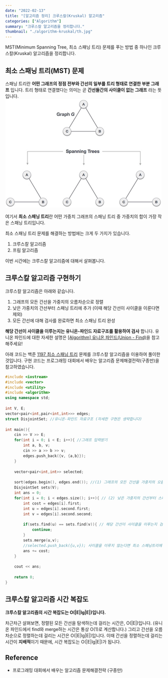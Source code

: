 ```yaml
---
date: "2022-02-13"
title: "[알고리즘 정리] 크루스칼(Kruskal) 알고리즘"
categories: ["Algorithm"]
summary: "크루스칼 알고리즘을 정리합니다."
thumbnail: "./algorithm-kruskal/th.jpg"
---
```


MST(Minimum Spanning Tree, 최소 스패닝 트리) 문제를 푸는 방법 중 하나인 크루스칼(Kruskal) 알고리즘을 정리합니다.

## 최소 스패닝 트리(MST) 문제
스패닝 트리란 **어떤 그래프의 정점 전부와 간선의 일부를 트리 형태로 연결한 부분 그래프** 입니다. 트리 형태로 연결했다는 의미는 곧 **간선들간의 사이클이 없는 그래프** 라는 뜻입니다.
![Spanning Tree](./algorithm-kruskal/st.jpg "출처 https://www.tutorialspoint.com/data_structures_algorithms/spanning_tree.htm")

여기서 **최소 스패닝 트리**란 어떤 가중치 그래프의 스패닝 트리 중 가중치의 합이 가장 작은 스패닝 트리입니다.

최소 스패닝 트리 문제를 해결하는 방법에는 크게 두 가지가 있습니다.
1. 크루스칼 알고리즘
2. 프림 알고리즘
 
이번 시간에는 크루스칼 알고리즘에 대해서 살펴봅니다.

## 크루스칼 알고리즘 구현하기  

크루스칼 알고리즘은 아래와 같습니다.  

1. 그래프의 모든 간선을 가중치의 오름차순으로 정렬
2. 낮은 가중치의 간선부터 스패닝 트리에 추가 (이때 해당 간선이 사이클을 이룬다면 제외)
3. 모든 간선에 대해 검사를 완료하면 최소 스패닝 트리 완성

**해당 간선이 사이클을 이루는지는 유니온-파인드 자료구조를 활용하여 검사** 합니다.
유니온 파인드에 대한 자세한 설명은 [[Algorithm] 유니온 파인드(Union - Find)](https://ssungkang.tistory.com/198)을 참고해주세요!  


아래 코드는 백준 [1197 최소 스패닝 트리](https://www.acmicpc.net/problem/1197) 문제를 크루스칼 알고리즘을 이용하여 풀이한 것입니다. 구현 코드는 프로그래밍 대회에서 배우는 알고리즘 문제해결전략(구종만)을 참고하였습니다.
```cpp
#include <iostream>
#include <vector>
#include <utility>
#include <algorithm>
using namespace std;

int V, E;
vector<pair<int,pair<int,int>>> edges; 
struct DisjointSet; //유니온-파인드 자료구조 (자세한 구현은 생략합니다)

int main(){
    cin >> V >> E;
    for(int i = 0; i < E; i++){ //그래프 입력받기
        int a, b, v;
        cin >> a >> b >> v;
        edges.push_back({v, {a,b}});
    }

    vector<pair<int,int>> selected;
    
    sort(edges.begin(), edges.end()); //(1) 그래프의 모든 간선을 가중치의 오름차순으로 정렬
    DisjointSet sets(V);
    int ans = 0;
    for(int i = 0; i < edges.size(); i++){ // (2) 낮은 가중치의 간선부터 스패닝 트리에 추가 (이때 해당 간선이 사이클을 이룬다면 제외)
        int cost = edges[i].first;
        int u = edges[i].second.first;
        int v = edges[i].second.second;
        
        if(sets.find(u) == sets.find(v)){ // 해당 간선이 사이클을 이루는지 검사 (유니온-파인드 활용)
            continue;
        }
        sets.merge(u,v);
        //selected.push_back({u,v}); 사이클을 이루지 않는다면 최소 스패닝트리에 추가 (해당 문제에서는 최소 스패닝 트리 결과를 출력할 필요 없으므로 생략)
        ans += cost;
    }
    
    cout << ans;
    
    return 0;
}
```

## 크루스칼 알고리즘 시간 복잡도
**크루스칼 알고리즘의 시간 복잡도는 O(|E|lg|E|)입니다.**  

차근차근 살펴보면, 정렬된 모든 간선을 탐색하는데 걸리는 시간은, O(|E|)입니다. (유니온 파인드에서 find와 merge하는 시간은 통상 O(1)로 계산합니다.)
그리고 간선을 오름차순으로 정렬하는데 걸리는 시간은 O(|E|lg|E|)입니다. 이때 간선을 정렬하는데 걸리는 시간이 **지배적**이기 때문에, 시간 복잡도는 O(|E|lg|E|)가 됩니다.

## Reference
- 프로그래밍 대회에서 배우는 알고리즘 문제해결전략 (구종만)
